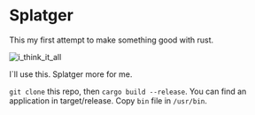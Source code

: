 # Splatger

This my first attempt to make something good with rust.

![i_think_it_all](https://github.com/user-attachments/assets/119e7c2a-a329-4cbd-9b76-c08893dc085c)

I`ll use this. Splatger more for me.

`git clone` this repo, then 
`cargo build --release`.
You can find an application in target/release.
Copy `bin` file in `/usr/bin`.
